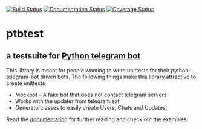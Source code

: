 [![Build Status](https://travis-ci.org/Eldinnie/ptbtest.svg?branch=master)](https://travis-ci.org/Eldinnie/ptbtest) [![Documentation Status](https://readthedocs.org/projects/ptbtestsuite/badge/?version=master)](http://ptbtestsuite.readthedocs.io/en/master/?badge=master) [![Coverage Status](https://coveralls.io/repos/github/Eldinnie/ptbtest/badge.svg?branch=master)](https://coveralls.io/github/Eldinnie/ptbtest?branch=master)

# ptbtest
## a testsuite for [Python telegram bot](https://github.com/python-telegram-bot/python-telegram-bot/)

This library is meant for people wanting to write unittests for their python-telegram-bot driven bots.
The following things make this library attractive to create unittests
* Mockbot - A fake bot that does not contact telegram servers
* Works with the updater from telegram.ext
* Generatorclasses to easily create Users, Chats and Updates.

Read the [documentation](https://readthedocs.org/projects/ptbtestsuite/badge/?version=master) for further reading and check out the examples.